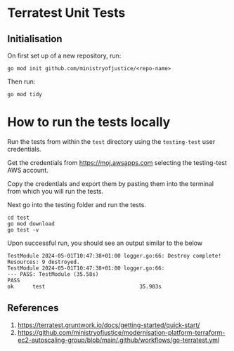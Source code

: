 # Terratest Unit Tests

## Initialisation

On first set up of a new repository, run:

```
go mod init github.com/ministryofjustice/<repo-name>
```

Then run:

```
go mod tidy
```

# How to run the tests locally

Run the tests from within the `test` directory using the `testing-test` user credentials.

Get the credentials from https://moj.awsapps.com selecting the testing-test AWS account.

Copy the credentials and export them by pasting them into the terminal from which you will run the tests.

Next go into the testing folder and run the tests.

```
cd test
go mod download
go test -v

```

Upon successful run, you should see an output similar to the below

```
TestModule 2024-05-01T10:47:38+01:00 logger.go:66: Destroy complete! Resources: 9 destroyed.
TestModule 2024-05-01T10:47:38+01:00 logger.go:66:
--- PASS: TestModule (35.58s)
PASS
ok  	test	                          35.903s
```

## References

1. https://terratest.gruntwork.io/docs/getting-started/quick-start/
2. https://github.com/ministryofjustice/modernisation-platform-terraform-ec2-autoscaling-group/blob/main/.github/workflows/go-terratest.yml
